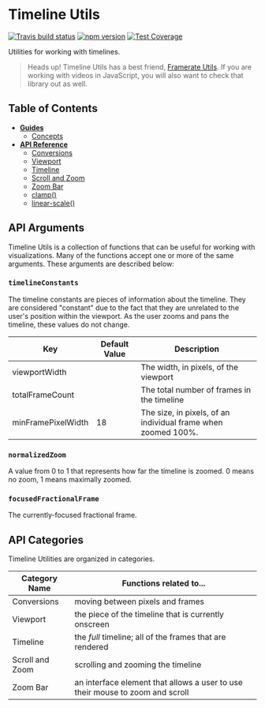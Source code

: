 # Timeline Utils

[![Travis build status](http://img.shields.io/travis/jamesplease/timeline-utils.svg?style=flat)](https://travis-ci.org/jamesplease/timeline-utils)
[![npm version](https://img.shields.io/npm/v/timeline-utils.svg)](https://www.npmjs.com/package/timeline-utils)
[![Test Coverage](https://coveralls.io/repos/github/jamesplease/timeline-utils/badge.svg?branch=master)](https://coveralls.io/github/jamesplease/timeline-utils?branch=master)

Utilities for working with timelines.

> Heads up! Timeline Utils has a best friend, [Framerate Utils](https://github.com/Netflix-Skunkworks/framerate-utils).
> If you are working with videos in JavaScript, you will also want to check that library out as well.

## Table of Contents

- [**Guides**](./docs/guides/index.md)
  - [Concepts](./docs/guides/concepts.md)
- [**API Reference**](./docs/api-reference/index.md)
  - [Conversions](./docs/api-reference/conversions.md)
  - [Viewport](./docs/api-reference/viewport.md)
  - [Timeline](./docs/api-reference/timeline.md)
  - [Scroll and Zoom](./docs/api-reference/scroll-and-zoom.md)
  - [Zoom Bar](./docs/api-reference/zoom-bar.md)
  - [clamp()](./docs/api-reference/clamp.md)
  - [linear-scale()](./docs/api-reference/linear-scale.md)

## API Arguments

Timeline Utils is a collection of functions that can be useful for working with visualizations. Many of the functions
accept one or more of the same arguments. These arguments are described below:

### `timelineConstants`

The timeline constants are pieces of information about the timeline. They are considered "constant" due to the fact that they are
unrelated to the user's position within the viewport. As the user zooms and pans the timeline, these values do not change.

| Key                | Default Value | Description                                                   |
| ------------------ | ------------- | ------------------------------------------------------------- |
| viewportWidth      |               | The width, in pixels, of the viewport                         |
| totalFrameCount    |               | The total number of frames in the timeline                    |
| minFramePixelWidth | 18            | The size, in pixels, of an individual frame when zoomed 100%. |

### `normalizedZoom`

A value from 0 to 1 that represents how far the timeline is zoomed. 0 means no zoom, 1 means maximally zoomed.

### `focusedFractionalFrame`

The currently-focused fractional frame.

## API Categories

Timeline Utilities are organized in categories.

| Category Name   | Functions related to...                                                       |
| --------------- | ----------------------------------------------------------------------------- |
| Conversions     | moving between pixels and frames                                              |
| Viewport        | the piece of the timeline that is currently onscreen                          |
| Timeline        | the _full_ timeline; all of the frames that are rendered                      |
| Scroll and Zoom | scrolling and zooming the timeline                                            |
| Zoom Bar        | an interface element that allows a user to use their mouse to zoom and scroll |
